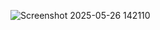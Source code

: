 ![Screenshot 2025-05-26 142110](https://github.com/user-attachments/assets/f60dd3f1-38b3-4b60-a5cb-4f561677e82b)
